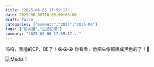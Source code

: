 ```yaml
---
title: "2025-06-06 17:59:17"
date: 2025-06-06T10:00:00+08:00
draft: false
categories: ["moments","2025","2025-06"]
tags: ["朋友圈","生活记录"]
summary: "2025-06-06 17:59:17..."
---
```


呜呜，我嗑的CP，BE了！😭😭😭
​你看看，他把头像都换成黑色的了！🥹

![Media 1](/Moments/photos/2025-06-06/202506061759170.jpg)

